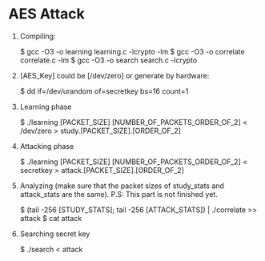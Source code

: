 AES Attack
=========

1. Compiling:

	$ gcc -O3 -o learning learning.c -lcrypto -lm
	$ gcc -O3 -o correlate correlate.c -lm
	$ gcc -O3 -o search search.c -lcrypto

2. [AES_Key] could be [/dev/zero] or generate by hardware:

	$ dd if=/dev/urandom of=secretkey bs=16 count=1

3. Learning phase
	
	$ ./learning [PACKET_SIZE] [NUMBER_OF_PACKETS_ORDER_OF_2] < /dev/zero > study.[PACKET_SIZE].[ORDER_OF_2]

4. Attacking phase

	$ ./learning [PACKET_SIZE] [NUMBER_OF_PACKETS_ORDER_OF_2] < secretkey > attack.[PACKET_SIZE].[ORDER_OF_2]

5. Analyzing (make sure that the packet sizes of study_stats and attack_stats are the same). P.S: This part is not finished yet.

	$ (tail -256 [STUDY_STATS]; tail -256 [ATTACK_STATS]) | ./correlate >> attack
	$ cat attack	

6. Searching secret key

	$ ./search < attack


